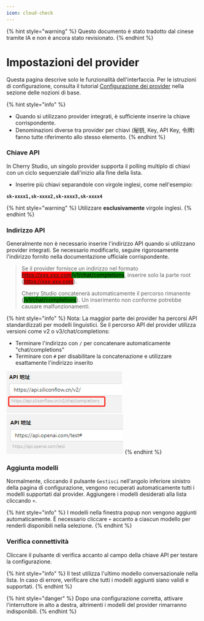 ```yaml
---
icon: cloud-check
---
```


{% hint style="warning" %}
Questo documento è stato tradotto dal cinese tramite IA e non è ancora stato revisionato.
{% endhint %}

# Impostazioni del provider

Questa pagina descrive solo le funzionalità dell'interfaccia. Per le istruzioni di configurazione, consulta il tutorial [Configurazione dei provider](../../../pre-basic/providers/) nella sezione delle nozioni di base.

{% hint style="info" %}
* Quando si utilizzano provider integrati, è sufficiente inserire la chiave corrispondente.
* Denominazioni diverse tra provider per chiavi (秘钥, Key, API Key, 令牌) fanno tutte riferimento allo stesso elemento.
{% endhint %}



### Chiave API

In Cherry Studio, un singolo provider supporta il polling multiplo di chiavi con un ciclo sequenziale dall'inizio alla fine della lista.

* Inserire più chiavi separandole con virgole inglesi, come nell'esempio:

<pre><code><strong>sk-xxxx1,sk-xxxx2,sk-xxxx3,sk-xxxx4
</strong></code></pre>

{% hint style="warning" %}
Utilizzare **esclusivamente** virgole inglesi.
{% endhint %}

### Indirizzo API

Generalmente non è necessario inserire l'indirizzo API quando si utilizzano provider integrati. Se necessario modificarlo, seguire rigorosamente l'indirizzo fornito nella documentazione ufficiale corrispondente.

> Se il provider fornisce un indirizzo nel formato <mark style="background-color:red;">https://xxx.xxx.com</mark><mark style="background-color:green;">/v1/chat/completions</mark>, inserire solo la parte root (<mark style="background-color:red;">https://xxx.xxx.com</mark>).
>
> Cherry Studio concatenerà automaticamente il percorso rimanente (<mark style="background-color:green;">/v1/chat/completions</mark>). Un inserimento non conforme potrebbe causare malfunzionamenti.

{% hint style="info" %}
Nota: La maggior parte dei provider ha percorsi API standardizzati per modelli linguistici. Se il percorso API del provider utilizza versioni come v2 o v3/chat/completions:
* Terminare l'indirizzo con `/` per concatenare automaticamente "chat/completions"
* Terminare con `#` per disabilitare la concatenazione e utilizzare esattamente l'indirizzo inserito

![](<../../../.gitbook/assets/image (1) (1) (1) (1) (1) (1).png>)![](<../../../.gitbook/assets/image (15).png>)
{% endhint %}



### Aggiunta modelli

Normalmente, cliccando il pulsante `Gestisci` nell'angolo inferiore sinistro della pagina di configurazione, vengono recuperati automaticamente tutti i modelli supportati dal provider. Aggiungere i modelli desiderati alla lista cliccando `+`.

{% hint style="info" %}
I modelli nella finestra popup non vengono aggiunti automaticamente. È necessario cliccare `+` accanto a ciascun modello per renderli disponibili nella selezione.
{% endhint %}


### Verifica connettività

Cliccare il pulsante di verifica accanto al campo della chiave API per testare la configurazione.

{% hint style="info" %}
Il test utilizza l'ultimo modello conversazionale nella lista. In caso di errore, verificare che tutti i modelli aggiunti siano validi e supportati.
{% endhint %}

{% hint style="danger" %}
Dopo una configurazione corretta, attivare l'interruttore in alto a destra, altrimenti i modelli del provider rimarranno indisponibili.
{% endhint %}